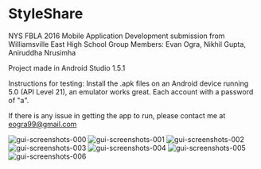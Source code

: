 # StyleShare
NYS FBLA 2016 Mobile Application Development submission from Williamsville East High School
Group Members: Evan Ogra, Nikhil Gupta, Aniruddha Nrusimha

Project made in Android Studio 1.5.1

Instructions for testing:
Install the .apk files on an Android device running 5.0 (API Level 21), an emulator works great.
Each account with a password of "a".

If there is any issue in getting the app to run, please contact me at eogra99@gmail.com


![gui-screenshots-000](https://user-images.githubusercontent.com/6174415/52458149-a39bde00-2b2b-11e9-87a1-bafcd9829eb5.jpg)
![gui-screenshots-001](https://user-images.githubusercontent.com/6174415/52458150-a39bde00-2b2b-11e9-8aab-d129eab05994.jpg)
![gui-screenshots-002](https://user-images.githubusercontent.com/6174415/52458151-a4347480-2b2b-11e9-86f3-c4fab0267837.jpg)
![gui-screenshots-003](https://user-images.githubusercontent.com/6174415/52458152-a4347480-2b2b-11e9-9adc-6fd5744fb4eb.jpg)
![gui-screenshots-004](https://user-images.githubusercontent.com/6174415/52458153-a4347480-2b2b-11e9-80fc-f3f4a2f06772.jpg)
![gui-screenshots-005](https://user-images.githubusercontent.com/6174415/52458154-a4347480-2b2b-11e9-9f87-01a893777f06.jpg)
![gui-screenshots-006](https://user-images.githubusercontent.com/6174415/52458155-a4347480-2b2b-11e9-8a5c-cbe7f5f9022e.jpg)
